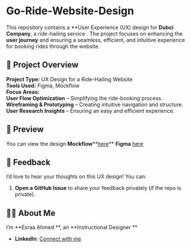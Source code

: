 # Go-Ride-Website-Design
This repository contains a **User Experience (UX) design for **Dubci Company**, a ride-hailing service . 
The project focuses on enhancing the **user journey** and ensuring a seamless, efficient, and intuitive experience for booking rides through the website. 
## 🎯 Project Overview  
 **Project Type:** UX Design for a Ride-Hailing Website  
  **Tools Used:** Figma, Mockflow  
 **Focus Areas:**  
   **User Flow Optimization** – Simplifying the ride-booking process.  
   **Wireframing & Prototyping** – Creating intuitive navigation and structure.  
   **User Research Insights** – Ensuring an easy and efficient experience.

 ## 📌 Preview  
You can view the design 
 **Mockflow****[here](https://app.mockflow.com/view/M6igCdTG6rb)**
 **Figma** [here]([[https://www.figma.com/design/dZ8mhRhvUmpFs53UjgD6Jb/Final-progect?node-id=0-1&t=QpnhaW4c0mWgtJsF-1])
 ## 💬 Feedback  
I’d love to hear your thoughts on this UX design! You can:  
1. **Open a GitHub Issue** to share your feedback privately (if the repo is private).
 ## 👩‍💻 About Me  
   I’m **Esraa Ahmed **, an **Instructional Designer **
   - **LinkedIn**: [Connect with me](linkedin.com/in/esraa-ahmed21)  

